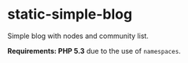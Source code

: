 static-simple-blog
==================

Simple blog with nodes and community list.   

**Requirements: PHP 5.3** due to the use of `namespaces`.